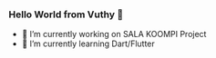 ### Hello World from Vuthy 👋

- 🔭 I’m currently working on SALA KOOMPI Project
- 🌱 I’m currently learning Dart/Flutter
